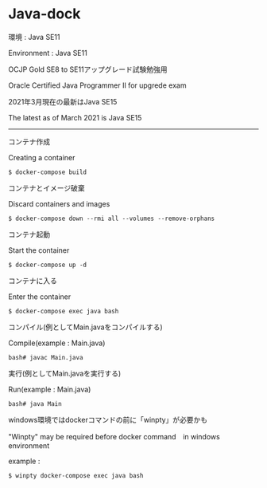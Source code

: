 # Java-dock

環境 : Java SE11

Environment : Java SE11

OCJP Gold SE8 to SE11アップグレード試験勉強用

Oracle Certified Java Programmer Ⅱ for upgrede exam

2021年3月現在の最新はJava SE15

The latest as of March 2021 is Java SE15

_____________________________________
コンテナ作成

Creating a container

```
$ docker-compose build
```

コンテナとイメージ破棄

Discard containers and images

```
$ docker-compose down --rmi all --volumes --remove-orphans
```

コンテナ起動

Start the container

```
$ docker-compose up -d
```

コンテナに入る

Enter the container

```
$ docker-compose exec java bash
```

コンパイル(例としてMain.javaをコンパイルする)

Compile(example : Main.java)

```
bash# javac Main.java
```

実行(例としてMain.javaを実行する)

Run(example : Main.java)

```
bash# java Main
```

windows環境ではdockerコマンドの前に「winpty」が必要かも

"Winpty" may be required before docker command　in windows environment

example : 

```
$ winpty docker-compose exec java bash
```